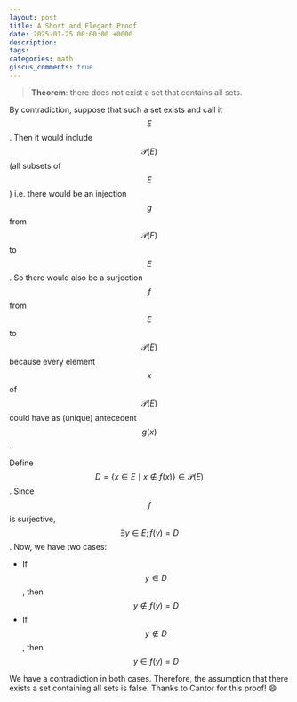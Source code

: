 ```yaml
---
layout: post
title: A Short and Elegant Proof
date: 2025-01-25 00:00:00 +0000
description:
tags:
categories: math
giscus_comments: true
---
```



> **Theorem**: there does not exist a set that contains all sets.

By contradiction, suppose that such a set exists and call it $$E$$. Then it would include $$\mathcal{P}(E)$$ (all subsets of $$E$$) i.e. there would be an injection $$g$$ from $$\mathcal{P}(E)$$ to $$E$$. So there would also be a surjection $$f$$ from $$E$$ to $$\mathcal{P}(E)$$ because every element $$x$$ of $$\mathcal{P}(E)$$ could have as (unique) antecedent $$g(x)$$.

Define $$D = \{x \in E \mid x \notin f(x)\} \in \mathcal{P}(E)$$. Since $$f$$ is surjective, $$\exists y \in E; f(y) = D$$. Now, we have two cases:
- If $$y \in D$$, then $$y \notin f(y) = D$$
- If $$y \notin D$$, then $$y \in f(y) = D$$

We have a contradiction in both cases. Therefore, the assumption that there exists a set containing all sets is false.
Thanks to Cantor for this proof! :smile: